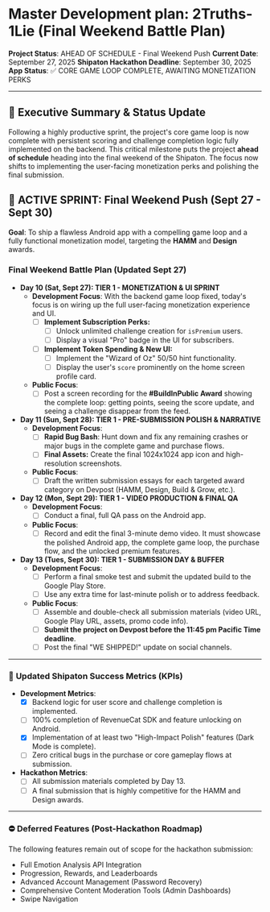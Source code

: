 # **Master Development plan: 2Truths-1Lie (Final Weekend Battle Plan)**

**Project Status**: AHEAD OF SCHEDULE - Final Weekend Push
**Current Date**: September 27, 2025
**Shipaton Hackathon Deadline**: September 30, 2025
**App Status**: ✅ CORE GAME LOOP COMPLETE, AWAITING MONETIZATION PERKS

---
## 🎯 Executive Summary & Status Update

Following a highly productive sprint, the project's core game loop is now complete with persistent scoring and challenge completion logic fully implemented on the backend. This critical milestone puts the project **ahead of schedule** heading into the final weekend of the Shipaton. The focus now shifts to implementing the user-facing monetization perks and polishing the final submission.

## 🚀 ACTIVE SPRINT: Final Weekend Push (Sept 27 - Sept 30)

**Goal**: To ship a flawless Android app with a compelling game loop and a fully functional monetization model, targeting the **HAMM** and **Design** awards.

### **Final Weekend Battle Plan (Updated Sept 27)**

* **Day 10 (Sat, Sept 27): TIER 1 - MONETIZATION & UI SPRINT**
    * **Development Focus**: With the backend game loop fixed, today's focus is on wiring up the full user-facing monetization experience and UI.
        * [ ] **Implement Subscription Perks:**
            * [ ] Unlock unlimited challenge creation for `isPremium` users.
            * [ ] Display a visual "Pro" badge in the UI for subscribers.
        * [ ] **Implement Token Spending & New UI:**
            * [ ] Implement the "Wizard of Oz" 50/50 hint functionality.
            * [ ] Display the user's `score` prominently on the home screen profile card.
    * **Public Focus**:
        * [ ] Post a screen recording for the **#BuildInPublic Award** showing the complete loop: getting points, seeing the score update, and seeing a challenge disappear from the feed.

* **Day 11 (Sun, Sept 28): TIER 1 - PRE-SUBMISSION POLISH & NARRATIVE**
    * **Development Focus**:
        * [ ] **Rapid Bug Bash**: Hunt down and fix any remaining crashes or major bugs in the complete game and purchase flows.
        * [ ] **Final Assets:** Create the final 1024x1024 app icon and high-resolution screenshots.
    * **Public Focus**:
        * [ ] Draft the written submission essays for each targeted award category on Devpost (HAMM, Design, Build & Grow, etc.).

* **Day 12 (Mon, Sept 29): TIER 1 - VIDEO PRODUCTION & FINAL QA**
    * **Development Focus**:
        * [ ] Conduct a final, full QA pass on the Android app.
    * **Public Focus**:
        * [ ] Record and edit the final 3-minute demo video. It must showcase the polished Android app, the complete game loop, the purchase flow, and the unlocked premium features.

* **Day 13 (Tues, Sept 30): TIER 1 - SUBMISSION DAY & BUFFER**
    * **Development Focus**:
        * [ ] Perform a final smoke test and submit the updated build to the Google Play Store.
        * [ ] Use any extra time for last-minute polish or to address feedback.
    * **Public Focus**:
        * [ ] Assemble and double-check all submission materials (video URL, Google Play URL, assets, promo code info).
        * [ ] **Submit the project on Devpost before the 11:45 pm Pacific Time deadline**.
        * [ ] Post the final "WE SHIPPED!" update on social channels.

---
### 🎯 **Updated Shipaton Success Metrics (KPIs)**

* **Development Metrics**:
    * [x] Backend logic for user score and challenge completion is implemented.
    * [ ] 100% completion of RevenueCat SDK and feature unlocking on Android.
    * [x] Implementation of at least two "High-Impact Polish" features (Dark Mode is complete).
    * [ ] Zero critical bugs in the purchase or core gameplay flows at submission.
* **Hackathon Metrics**:
    * [ ] All submission materials completed by Day 13.
    * [ ] A final submission that is highly competitive for the HAMM and Design awards.

---
### ⛔ **Deferred Features (Post-Hackathon Roadmap)**

The following features remain out of scope for the hackathon submission:
* Full Emotion Analysis API Integration
* Progression, Rewards, and Leaderboards
* Advanced Account Management (Password Recovery)
* Comprehensive Content Moderation Tools (Admin Dashboards)
* Swipe Navigation